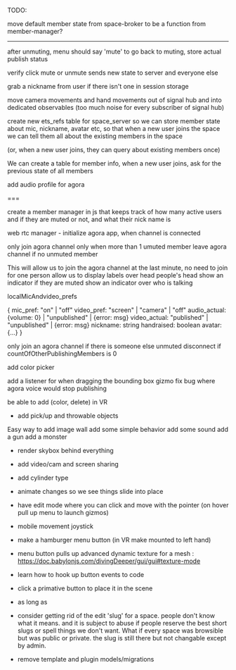 TODO:

move default member state  from space-broker to be a function from member-manager?

---


after unmuting, menu should say 'mute' to go back to muting, store actual publish status


verify click mute or unmute sends new state to server and everyone else

grab a nickname from user if there isn't one in session storage

move camera movements and hand movements out of signal hub and into dedicated observables (too much noise for every subscriber of signal hub)

create new ets_refs table for space_server so we can store member state
about mic, nickname, avatar etc, so that when a new user joins the space
we can tell them all about the existing members in the space

(or, when a new user joins, they can query about existing members once)

We can create a table for member info, when a new user joins, ask for the previous state of all members

add audio profile for agora

===

create a member manager in js that keeps track of how many active users 
 and if they are muted or not, and what their nick name is

web rtc manager - initialize agora app, when channel is connected

only join agora channel only when more than 1 umuted member
leave agora channel if no unmuted member


This will allow us to join the agora channel at the last minute, no need to join for one person
allow us to display labels over head people's head
show an indicator if they are muted
show an indicator over who is talking

localMicAndvideo_prefs

{
  mic_pref: "on" | "off"
  video_pref: "screen" | "camera" | "off"
  audio_actual: {volume: 0} | "unpublished" | {error: msg}
  video_actual: "published" | "unpublished" | {error: msg}
  nickname: string
  handraised: boolean
  avatar: {...}
}

only join an agora channel if there is someone else unmuted
disconnect if countOfOtherPublishingMembers is 0

add color picker


add a listener for when dragging the bounding box gizmo
fix bug where agora voice would stop publishing

be able to add (color, delete) in VR


- add pick/up and throwable objects

Easy way to add image wall
add some simple behavior
add some sound
add a gun
add a monster




 
- render skybox behind everything

- add video/cam and screen sharing 

- add cylinder type

- animate changes so we see things slide into place
- have edit mode where you can click and move with the pointer (on hover pull up menu to launch gizmos)

- mobile movement joystick


- make a hamburger menu button (in VR make mounted to left hand)
- menu button pulls up advanced dynamic texture for a mesh : https://doc.babylonjs.com/divingDeeper/gui/gui#texture-mode

- learn how to hook up button events to code
- click a primative button to place it in the scene
- as long as 




- consider getting rid of the edit 'slug' for a space.  people don't know what it means.  and it is subject to 
  abuse if people reserve the best short slugs or spell things we don't want.  What if every space was
  browsible but was public or private.  the slug is still there but not changable except by admin.

- remove template and plugin models/migrations
